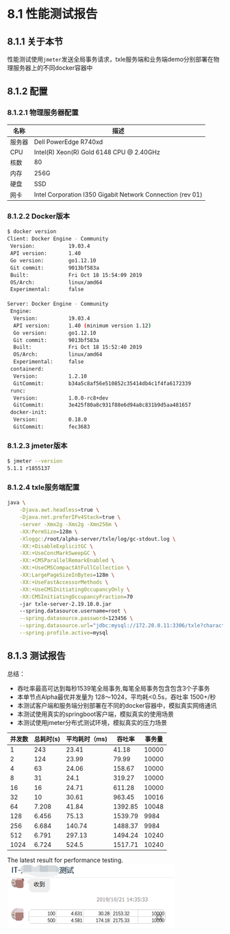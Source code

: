 # 8.1 性能测试报告
## 8.1.1 关于本节
性能测试使用`jmeter`发送全局事务请求，txle服务端和业务端demo分别部署在物理服务器上的不同docker容器中

## 8.1.2 配置
### 8.1.2.1 物理服务器配置
| 名称     | 描述                                                       |
| -------- | --------------------------------------------------------- |
| 服务器   | Dell PowerEdge R740xd                                      |
| CPU      | Intel(R) Xeon(R) Gold 6148 CPU @ 2.40GHz                  |
| 核数     | 80                                                         |
| 内存     | 256G                                                       |
| 硬盘     | SSD                                                        |
| 网卡     | Intel Corporation I350 Gigabit Network Connection (rev 01) |

### 8.1.2.2 Docker版本
```bash
$ docker version
Client: Docker Engine - Community
 Version:           19.03.4
 API version:       1.40
 Go version:        go1.12.10
 Git commit:        9013bf583a
 Built:             Fri Oct 18 15:54:09 2019
 OS/Arch:           linux/amd64
 Experimental:      false

Server: Docker Engine - Community
 Engine:
  Version:          19.03.4
  API version:      1.40 (minimum version 1.12)
  Go version:       go1.12.10
  Git commit:       9013bf583a
  Built:            Fri Oct 18 15:52:40 2019
  OS/Arch:          linux/amd64
  Experimental:     false
 containerd:
  Version:          1.2.10
  GitCommit:        b34a5c8af56e510852c35414db4c1f4fa6172339
 runc:
  Version:          1.0.0-rc8+dev
  GitCommit:        3e425f80a8c931f88e6d94a8c831b9d5aa481657
 docker-init:
  Version:          0.18.0
  GitCommit:        fec3683
```

### 8.1.2.3 jmeter版本
```bash
$ jmeter --version
5.1.1 r1855137
```

### 8.1.2.4 txle服务端配置
```bash
java \
    -Djava.awt.headless=true \
    -Djava.net.preferIPv4Stack=true \
    -server -Xmx2g -Xms2g -Xmn256m \
    -XX:PermSize=128m \
    -Xloggc:/root/alpha-server/txle/log/gc-stdout.log \
    -XX:+DisableExplicitGC \
    -XX:+UseConcMarkSweepGC \
    -XX:+CMSParallelRemarkEnabled \
    -XX:+UseCMSCompactAtFullCollection \
    -XX:LargePageSizeInBytes=128m \
    -XX:+UseFastAccessorMethods \
    -XX:+UseCMSInitiatingOccupancyOnly \
    -XX:CMSInitiatingOccupancyFraction=70
    -jar txle-server-2.19.10.0.jar
    --spring.datasource.username=root \
    --spring.datasource.password=123456 \
    --spring.datasource.url="jdbc:mysql://172.20.0.11:3306/txle?characterEncoding=utf-8" \
    --spring.profile.active=mysql
```

## 8.1.3 测试报告
总结：
+ 吞吐率最高可达到每秒1539笔全局事务,每笔全局事务包含包含3个子事务
+ 本单节点Alpha最优并发量为 128～1024，平均耗<0.5s，吞吐率 1500+/秒
+ 本测试客户端和服务端分别部署在不同的docker容器中，模拟真实网络通讯
+ 本测试使用真实的springboot客户端，模拟真实的使用场景
+ 本测试使用jmeter分布式测试环境，模拟真实的压力场景

|  并发数  | 总耗时(s)  | 平均耗时（ms)  | 吞吐率   | 事务量  |
| ------- | --------- | ------------- | ------- | ------ |
| 1       | 243       | 23.41         | 41.18   | 10000  |
| 2       | 124       | 23.99         | 79.99   | 10000  |
| 4       | 63        | 24.06         | 158.67  | 10000  |
| 8       | 31        | 24.1          | 319.27  | 10000  |
| 16      | 16        | 24.71         | 611.28  | 10000  |
| 32      | 10        | 30.61         | 963.45  | 10016  |
| 64      | 7.208     | 41.84         | 1392.85 | 10048  |
| 128     | 6.456     | 75.13         | 1539.79 | 9984   |
| 256     | 6.684     | 140.74        | 1488.37 | 9984   |
| 512     | 6.791     | 297.13        | 1494.24 | 10240  |
| 1024    | 6.724     | 524.5         | 1517.71 | 10240  |

The latest result for performance testing.  
![](latest_performance_testing.png)
